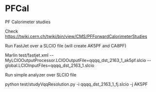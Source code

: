PFCal
=====

PF Calorimeter studies

Check https://twiki.cern.ch/twiki/bin/view/CMS/PFForwardCalorimeterStudies


Run FastJet over a SLCIO file (will create AK5PF and CA8PF)

Marlin test/fastjet.xml --MyLCIOOutputProcessor.LCIOOutputFile=qqqq_dst_2163_1_ak5pf.slcio --global.LCIOInputFiles=qqqq_dst_2163_1.slcio

Run simple analyzer over SLCIO file

python test/studyVqqResolution.py -i qqqq_dst_2163_1_fj.slcio -j AK5PF